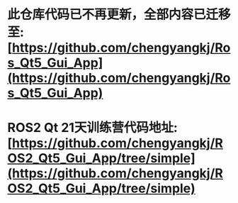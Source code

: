 
# 此仓库代码已不再更新，全部内容已迁移至:[https://github.com/chengyangkj/Ros_Qt5_Gui_App](https://github.com/chengyangkj/Ros_Qt5_Gui_App)

# ROS2 Qt 21天训练营代码地址:[https://github.com/chengyangkj/ROS2_Qt5_Gui_App/tree/simple](https://github.com/chengyangkj/ROS2_Qt5_Gui_App/tree/simple)
